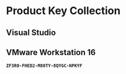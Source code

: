 
# Product Key Collection

## **Visual Studio**


## **VMware Workstation 16**
**`ZF3R0-FHED2-M80TY-8QYGC-NPKYF`**